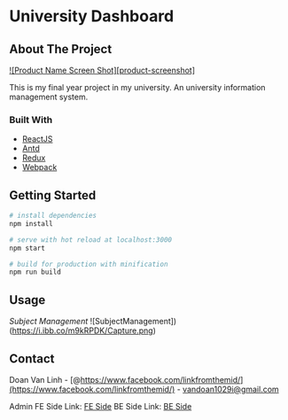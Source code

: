 # University Dashboard

## About The Project

[![Product Name Screen Shot][product-screenshot]](https://example.com)

This is my final year project in my university. An university information management system. 

### Built With
 
* [ReactJS](https://reactjs.org/)
* [Antd](https://ant.design/)
* [Redux](https://redux.js.org/)
* [Webpack](https://webpack.js.org/)

<!-- GETTING STARTED -->
## Getting Started


``` bash
# install dependencies
npm install

# serve with hot reload at localhost:3000
npm start

# build for production with minification
npm run build
``` 

<!-- USAGE EXAMPLES -->
## Usage
 

_Subject Management_ 
![SubjectManagement])(https://i.ibb.co/m9kRPDK/Capture.png)

<!-- CONTACT -->
## Contact

Doan Van Linh - [@https://www.facebook.com/linkfromthemid/](https://www.facebook.com/linkfromthemid/) - vandoan1029i@gmail.com

Admin FE Side Link: [FE Side](https://github.com/lingdev1998/ums-admin-side)
BE Side Link: [BE Side](https://github.com/lingdev1998/ums-admin-side)



